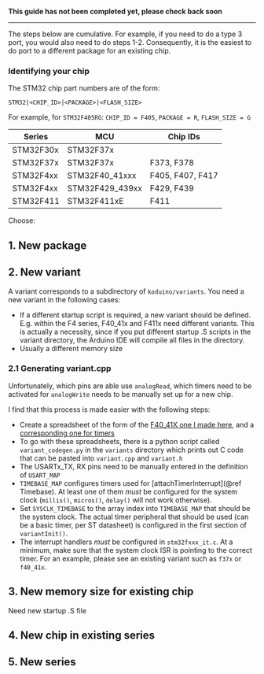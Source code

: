 
**This guide has not been completed yet, please check back soon**

---

The steps below are cumulative. For example, if you need to do a type 3 port, you would also need to do steps 1-2. Consequently, it is the easiest to do port to a different package for an existing chip.

### Identifying your chip

The STM32 chip part numbers are of the form:

    STM32|<CHIP_ID>|<PACKAGE>|<FLASH_SIZE>

For example, for `STM32F405RG`: `CHIP_ID = F405`, `PACKAGE = R`, `FLASH_SIZE = G`


| Series | MCU | Chip IDs |
|---|---|---|
| STM32F30x | STM32F37x |  |
| STM32F37x | STM32F37x | F373, F378 |
| STM32F4xx | STM32F40_41xxx | F405, F407, F417 |
| STM32F4xx | STM32F429_439xx | F429, F439 |
| STM32F411 | STM32F411xE | F411 |

Choose:

## 1. New package


## 2. New variant

A variant corresponds to a subdirectory of `koduino/variants`. You need a new variant in the following cases:

* If a different startup script is required, a new variant should be defined. E.g. within the F4 series, F40_41x and F411x need different variants. This is actually a necessity, since if you put different startup .S scripts in the variant directory, the Arduino IDE will compile all files in the directory.
* Usually a different memory size 

### 2.1 Generating variant.cpp

Unfortunately, which pins are able use `analogRead`, which timers need to be activated for `analogWrite` needs to be manually set up for a new chip. 

I find that this process is made easier with the following steps:

* Create a spreadsheet of the form of the [F40_41X one I made here](https://docs.google.com/spreadsheet/pub?key=0Ai-vm-to9OcDdG1zMzR5WFhweGVwNlNnZmtQdlpsb2c&single=true&gid=5&output=html), and a [corresponding one for timers](https://docs.google.com/spreadsheet/pub?key=0Ai-vm-to9OcDdG1zMzR5WFhweGVwNlNnZmtQdlpsb2c&single=true&gid=8&output=html)
* To go with these spreadsheets, there is a python script called `variant_codegen.py` in the `variants` directory which prints out C code that can be pasted into `variant.cpp` and `variant.h`
* The USARTx_TX, RX pins need to be manually entered in the definition of `USART_MAP`
* `TIMEBASE_MAP` configures timers used for [attachTimerInterrupt](@ref Timebase). At least one of them *must* be configured for the system clock (`millis()`, `micros()`, `delay()` will not work otherwise).
* Set `SYSCLK_TIMEBASE` to the array index into `TIMEBASE_MAP` that should be the system clock. The actual timer peripheral that should be used (can be a basic timer, per ST datasheet) is configured in the first section of `variantInit()`.
* The interrupt handlers *must* be configured in `stm32fxxx_it.c`. At a minimum, make sure that the system clock ISR is pointing to the correct timer. For an example, please see an existing variant such as `f37x` or `f40_41x`.

## 3. New memory size for existing chip

Need new startup .S file

## 4. New chip in existing series


## 5. New series




